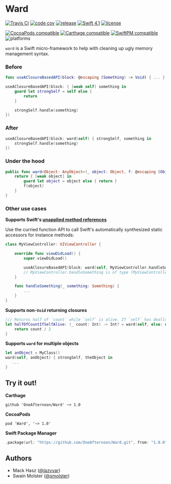 # Ward

[![Travis CI](https://img.shields.io/travis/OneAfternoon/Ward/master.svg?style=flat-square)](https://travis-ci.org/OneAfternoon/Ward) [![code cov](https://img.shields.io/codecov/c/github/OneAfternoon/Ward.svg?style=flat-square)](https://codecov.io/gh/OneAfternoon/Ward) [![release](https://img.shields.io/github/release/OneAfternoon/ward.svg?style=flat-square)](https://www.github.com/OneAfternoon/Ward/releases) [![Swift 4.1](https://img.shields.io/badge/Swift-4.1-orange.svg?style=flat-square)](https://swift.org/) [![license](https://img.shields.io/github/license/OneAfternoon/Ward.svg?style=flat-square)](https://github.com/OneAfternoon/Ward/blob/master/LICENSE)

[![CocoaPods compatible](https://img.shields.io/badge/CocoaPods-compatible-red.svg?style=flat-square)](https://cocoapods.org/pods/Ward) [![Carthage compatible](https://img.shields.io/badge/Carthage-compatible-4BC51D.svg?style=flat-square)](https://www.github.com/Carthage/Carthage) [![SwiftPM compatible](https://img.shields.io/badge/SwiftPM-compatible-orange.svg?style=flat-square)](https://swift.org/package-manager/) ![platforms](https://img.shields.io/badge/platform-iOS%20%7C%20macOS%20%7C%20tvOS%20%7C%20watchOS%20%7C%20Linux-lightgrey.svg?style=flat-square)

`ward` is a Swift micro-framework to help with cleaning up ugly memory management syntax.

### Before
```swift
func useAClosureBasedAPI(block: @escaping (Something) -> Void) { ... }

useAClosureBasedAPI(block: { [weak self] something in
    guard let strongSelf = self else {
        return
    }

    strongSelf.handle(something)
})
```

### After

```swift
useAClosureBasedAPI(block: ward(self) { strongSelf, something in
    strongSelf.handle(something)
})
```

### Under the hood

```swift
public func ward<Object: AnyObject>(_ object: Object, f: @escaping (Object) -> Void) -> () -> Void {
    return { [weak object] in
        guard let object = object else { return }
        f(object)
    }
}
```

### Other use cases

**Supports Swift's [unapplied method references](https://oleb.net/blog/2014/07/swift-instance-methods-curried-functions/)**

Use the curried function API to call Swift's automatically synthesized static accessors for instance methods:

```swift
class MyViewController: UIViewController {

    override func viewDidLoad() {
        super.viewDidLoad()

        useAClosureBasedAPI(block: ward(self, MyViewController.handleSomething))
        // MyViewController.handleSomething is of type (MyViewController) -> (Something) -> Void
    }

    func handleSomething(_ something: Something) {
        ...
    }
}
```

**Supports non-`Void` returning closures**

```swift
/// Returns half of `count` while `self` is alive. If `self` has deallocated, returns the provided default value (nil).
let halfOfCountIfSelfAlive: (_ count: Int) -> Int? = ward(self, else: nil) { _, count in
    return count / 2
}
```

**Supports `ward` for multiple objects**

```swift
let anObject = MyClass()
ward(self, anObject) { strongSelf, theObject in
   ...
}
```

## Try it out!
**Carthage**
```
github 'OneAfternoon/Ward' ~> 1.0
```

**CocoaPods**
```
pod 'Ward', '~> 1.0'
```

**Swift Package Manager**
```swift
.package(url: "https://github.com/OneAfternoon/Ward.git", from: "1.0.0")
```

## Authors
- Mack Hasz ([@lazyvar](https://github.com/lazyvar))
- Swain Molster ([@smolster](https://github.com/smolster))
